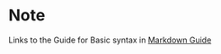 # Note
Links to the Guide for Basic syntax in [Markdown Guide](https://www.markdownguide.org/basic-syntax/)
